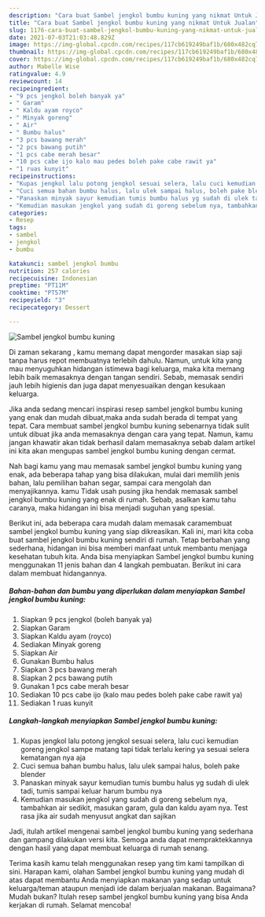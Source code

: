```yaml
---
description: "Cara buat Sambel jengkol bumbu kuning yang nikmat Untuk Jualan"
title: "Cara buat Sambel jengkol bumbu kuning yang nikmat Untuk Jualan"
slug: 1176-cara-buat-sambel-jengkol-bumbu-kuning-yang-nikmat-untuk-jualan
date: 2021-07-03T21:03:48.829Z
image: https://img-global.cpcdn.com/recipes/117cb619249baf1b/680x482cq70/sambel-jengkol-bumbu-kuning-foto-resep-utama.jpg
thumbnail: https://img-global.cpcdn.com/recipes/117cb619249baf1b/680x482cq70/sambel-jengkol-bumbu-kuning-foto-resep-utama.jpg
cover: https://img-global.cpcdn.com/recipes/117cb619249baf1b/680x482cq70/sambel-jengkol-bumbu-kuning-foto-resep-utama.jpg
author: Mabelle Wise
ratingvalue: 4.9
reviewcount: 14
recipeingredient:
- "9 pcs jengkol boleh banyak ya"
- " Garam"
- " Kaldu ayam royco"
- " Minyak goreng"
- " Air"
- " Bumbu halus"
- "3 pcs bawang merah"
- "2 pcs bawang putih"
- "1 pcs cabe merah besar"
- "10 pcs cabe ijo kalo mau pedes boleh pake cabe rawit ya"
- "1 ruas kunyit"
recipeinstructions:
- "Kupas jengkol lalu potong jengkol sesuai selera, lalu cuci kemudian goreng jengkol sampe matang tapi tidak terlalu kering ya sesuai selera kematangan nya aja"
- "Cuci semua bahan bumbu halus, lalu ulek sampai halus, boleh pake blender"
- "Panaskan minyak sayur kemudian tumis bumbu halus yg sudah di ulek tadi, tumis sampai keluar harum bumbu nya"
- "Kemudian masukan jengkol yang sudah di goreng sebelum nya, tambahkan air sedikit, masukan garam, gula dan kaldu ayam nya. Test rasa jika air sudah menyusut angkat dan sajikan"
categories:
- Resep
tags:
- sambel
- jengkol
- bumbu

katakunci: sambel jengkol bumbu 
nutrition: 257 calories
recipecuisine: Indonesian
preptime: "PT11M"
cooktime: "PT57M"
recipeyield: "3"
recipecategory: Dessert

---
```



![Sambel jengkol bumbu kuning](https://img-global.cpcdn.com/recipes/117cb619249baf1b/680x482cq70/sambel-jengkol-bumbu-kuning-foto-resep-utama.jpg)

Di zaman  sekarang , kamu memang dapat mengorder masakan siap saji tanpa harus repot membuatnya terlebih dahulu. Namun, untuk kita yang mau menyuguhkan hidangan istimewa bagi keluarga, maka kita memang lebih baik memasaknya dengan tangan sendiri. Sebab, memasak sendiri jauh lebih higienis dan juga dapat menyesuaikan dengan kesukaan keluarga.

Jika anda sedang mencari inspirasi resep sambel jengkol bumbu kuning yang enak dan mudah dibuat,maka anda sudah berada di tempat yang tepat. Cara membuat sambel jengkol bumbu kuning  sebenarnya tidak sulit untuk dibuat jika anda memasaknya dengan cara yang tepat. Namun, kamu jangan khawatir akan tidak berhasil dalam memasaknya 
sebab dalam artikel ini kita akan mengupas sambel jengkol bumbu kuning dengan cermat.  



Nah bagi kamu yang mau memasak sambel jengkol bumbu kuning yang enak, ada beberapa tahap yang bisa dilakukan, mulai dari memilih jenis bahan, lalu pemilihan bahan segar, sampai cara mengolah dan menyajikannya. kamu Tidak usah pusing jika hendak memasak sambel jengkol bumbu kuning yang enak di rumah. Sebab, asalkan kamu  tahu caranya, maka hidangan ini bisa menjadi suguhan yang spesial.

Berikut ini, ada beberapa cara mudah dalam memasak caramembuat sambel jengkol bumbu kuning yang siap dikreasikan. Kali ini, mari kita coba buat sambel jengkol bumbu kuning sendiri di rumah. Tetap berbahan yang sederhana, hidangan ini bisa memberi manfaat untuk membantu menjaga kesehatan tubuh kita. Anda bisa menyiapkan Sambel jengkol bumbu kuning menggunakan 11 jenis bahan dan 4 langkah pembuatan. Berikut ini cara dalam membuat hidangannya.

<!--inarticleads1-->

##### Bahan-bahan dan bumbu yang diperlukan dalam menyiapkan Sambel jengkol bumbu kuning:

1. Siapkan 9 pcs jengkol (boleh banyak ya)
1. Siapkan  Garam
1. Siapkan  Kaldu ayam (royco)
1. Sediakan  Minyak goreng
1. Siapkan  Air
1. Gunakan  Bumbu halus
1. Siapkan 3 pcs bawang merah
1. Siapkan 2 pcs bawang putih
1. Gunakan 1 pcs cabe merah besar
1. Sediakan 10 pcs cabe ijo (kalo mau pedes boleh pake cabe rawit ya)
1. Sediakan 1 ruas kunyit




<!--inarticleads2-->

##### Langkah-langkah menyiapkan Sambel jengkol bumbu kuning:

1. Kupas jengkol lalu potong jengkol sesuai selera, lalu cuci kemudian goreng jengkol sampe matang tapi tidak terlalu kering ya sesuai selera kematangan nya aja
1. Cuci semua bahan bumbu halus, lalu ulek sampai halus, boleh pake blender
1. Panaskan minyak sayur kemudian tumis bumbu halus yg sudah di ulek tadi, tumis sampai keluar harum bumbu nya
1. Kemudian masukan jengkol yang sudah di goreng sebelum nya, tambahkan air sedikit, masukan garam, gula dan kaldu ayam nya. Test rasa jika air sudah menyusut angkat dan sajikan




Jadi, itulah artikel mengenai  sambel jengkol bumbu kuning  yang sederhana dan gampang dilakukan versi kita. Semoga anda dapat mempraktekkannya dengan hasil yang dapat membuat keluarga di rumah senang. 

Terima kasih kamu telah menggunakan resep yang tim kami tampilkan di sini. Harapan kami, olahan  Sambel jengkol bumbu kuning yang mudah di atas dapat membantu Anda menyiapkan makanan yang sedap untuk keluarga/teman ataupun menjadi ide dalam berjualan makanan. Bagaimana? Mudah bukan? Itulah resep sambel jengkol bumbu kuning yang bisa Anda kerjakan di rumah. Selamat mencoba!

